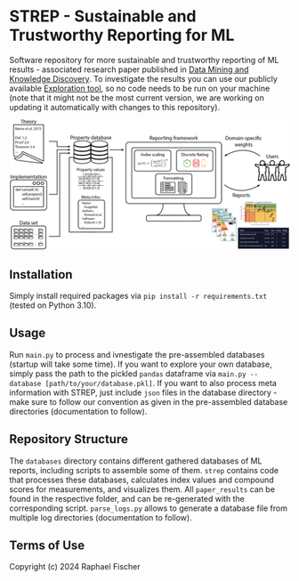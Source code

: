 # STREP - Sustainable and Trustworthy Reporting for ML

Software repository for more sustainable and trustworthy reporting of ML results - associated research paper published in [Data Mining and Knowledge Discovery](https://link.springer.com/article/10.1007/s10618-024-01020-3). To investigate the results you can use our publicly available [Exploration tool](http://167.99.254.41/), so no code needs to be run on your machine (note that it might not be the most current version, we are working on updating it automatically with changes to this repository).

![Framework Overview](./paper_results/framework.png)

## Installation
Simply install required packages via `pip install -r requirements.txt` (tested on Python 3.10).

## Usage
Run `main.py` to process and ivnestigate the pre-assembled databases (startup will take some time).
If you want to explore your own database, simply pass the path to the pickled `pandas` dataframe via `main.py --database [path/to/your/database.pkl]`.
If you want to also process meta information with STREP, just include `json` files in the database directory - make sure to follow our convention as given in the pre-assembled database directories (documentation to follow).

## Repository Structure
The `databases` directory contains different gathered databases of ML reports, including scripts to assemble some of them.
`strep` contains code that processes these databases, calculates index values and compound scores for measurements, and visualizes them.
All `paper_results` can be found in the respective folder, and can be re-generated with the corresponding script.
`parse_logs.py` allows to generate a database file from multiple log directories (documentation to follow).

## Terms of Use
Copyright (c) 2024 Raphael Fischer